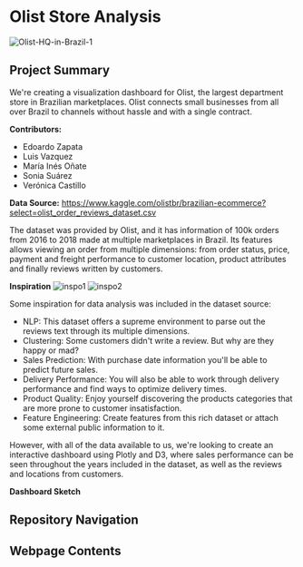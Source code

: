 # Olist Store Analysis
![Olist-HQ-in-Brazil-1](https://user-images.githubusercontent.com/77795761/125869334-7fea490c-e2a3-46d3-aa08-2ba2b27e6f9a.jpg)

## Project Summary
We're creating a visualization dashboard for Olist, the largest department store in Brazilian marketplaces. Olist connects small businesses from all over Brazil to channels without hassle and with a single contract.

**Contributors:**
- Edoardo Zapata
- Luis Vazquez
- María Inés Oñate
- Sonia Suárez
- Verónica Castillo

**Data Source:**
https://www.kaggle.com/olistbr/brazilian-ecommerce?select=olist_order_reviews_dataset.csv

The dataset was provided by Olist, and it has information of 100k orders from 2016 to 2018 made at multiple marketplaces in Brazil. Its features allows viewing an order from multiple dimensions: from order status, price, payment and freight performance to customer location, product attributes and finally reviews written by customers.

**Inspiration**
![inspo1](https://user-images.githubusercontent.com/77795761/125872016-2e7bae5e-4d40-4f7a-878d-8dd7b1ddff9a.png) ![inspo2](https://user-images.githubusercontent.com/77795761/125872031-2ab6633c-6c7d-4a1f-8077-8ea0d9446de6.png)

Some inspiration for data analysis was included in the dataset source: 
- NLP: This dataset offers a supreme environment to parse out the reviews text through its multiple dimensions.
- Clustering: Some customers didn't write a review. But why are they happy or mad?
- Sales Prediction: With purchase date information you'll be able to predict future sales.
- Delivery Performance: You will also be able to work through delivery performance and find ways to optimize delivery times.
- Product Quality: Enjoy yourself discovering the products categories that are more prone to customer insatisfaction.
- Feature Engineering: Create features from this rich dataset or attach some external public information to it.

However, with all of the data available to us, we're looking to create an interactive dashboard using Plotly and D3, where sales performance can be seen throughout the years included in the dataset, as well as the reviews and locations from customers. 

**Dashboard Sketch**

## Repository Navigation

## Webpage Contents
